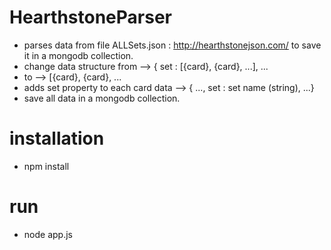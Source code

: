 # HearthstoneParser

* parses data from file ALLSets.json : http://hearthstonejson.com/ to save it in a mongodb collection.
* change data structure from --> { set : [{card}, {card}, ...], ... 
* to --> [{card}, {card}, ...
* adds set property to each card data  --> { ..., set : set name (string), ...}
* save all data in a mongodb collection. 

# installation

* npm install

# run

* node app.js <path to json file> <database url> <collection name>